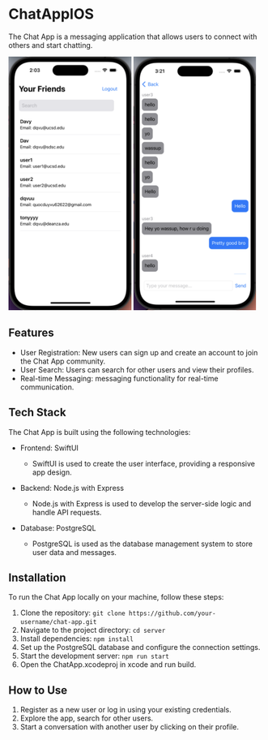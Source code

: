 # ChatAppIOS
The Chat App is a messaging application that allows users to connect with others and start chatting. 

<img src="ChatApp/Assets.xcassets/userListImage.png" width="auto" height="500" />
<img src="ChatApp/Assets.xcassets/chatscreen.png" width="auto" height="500" />


## Features
- User Registration: New users can sign up and create an account to join the Chat App community.
- User Search: Users can search for other users and view their profiles.
- Real-time Messaging: messaging functionality for real-time communication.

## Tech Stack

The Chat App is built using the following technologies:

- Frontend: SwiftUI
  - SwiftUI is used to create the user interface, providing a responsive app design.

- Backend: Node.js with Express
  - Node.js with Express is used to develop the server-side logic and handle API requests.

- Database: PostgreSQL
  - PostgreSQL is used as the database management system to store user data and messages.

## Installation

To run the Chat App locally on your machine, follow these steps:

1. Clone the repository: `git clone https://github.com/your-username/chat-app.git`
2. Navigate to the project directory: `cd server`
3. Install dependencies: `npm install`
4. Set up the PostgreSQL database and configure the connection settings.
5. Start the development server: `npm run start`
6. Open the ChatApp.xcodeproj in xcode and run build.

## How to Use

1. Register as a new user or log in using your existing credentials.
2. Explore the app, search for other users.
3. Start a conversation with another user by clicking on their profile.
